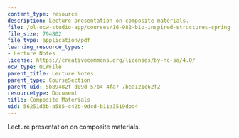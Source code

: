 ```yaml
---
content_type: resource
description: Lecture presentation on composite materials.
file: /ol-ocw-studio-app/courses/16-982-bio-inspired-structures-spring-2009/56251d3ba585c42b9dcdb11a3519dbd4_MIT16_982s09_lec02.pdf
file_size: 794802
file_type: application/pdf
learning_resource_types:
- Lecture Notes
license: https://creativecommons.org/licenses/by-nc-sa/4.0/
ocw_type: OCWFile
parent_title: Lecture Notes
parent_type: CourseSection
parent_uid: 5b89482f-d09d-57b4-4fa7-7bea121c62f2
resourcetype: Document
title: Composite Materials
uid: 56251d3b-a585-c42b-9dcd-b11a3519dbd4
---
```

Lecture presentation on composite materials.